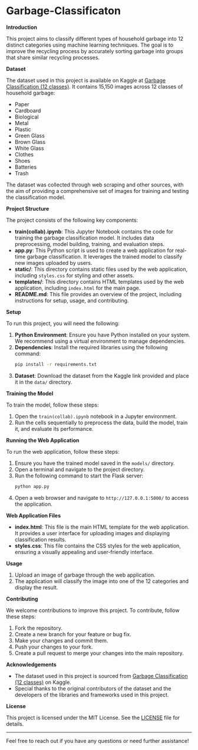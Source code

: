 # Garbage-Classificaton

**Introduction**

This project aims to classify different types of household garbage into 12 distinct categories using machine learning techniques. The goal is to improve the recycling process by accurately sorting garbage into groups that share similar recycling processes.

**Dataset**

The dataset used in this project is available on Kaggle at [Garbage Classification (12 classes)](https://www.kaggle.com/datasets/mostafaabla/garbage-classification). It contains 15,150 images across 12 classes of household garbage:

- Paper
- Cardboard
- Biological
- Metal
- Plastic
- Green Glass
- Brown Glass
- White Glass
- Clothes
- Shoes
- Batteries
- Trash

The dataset was collected through web scraping and other sources, with the aim of providing a comprehensive set of images for training and testing the classification model.

**Project Structure**

The project consists of the following key components:

- **train(collab).ipynb**: This Jupyter Notebook contains the code for training the garbage classification model. It includes data preprocessing, model building, training, and evaluation steps.
- **app.py**: This Python script is used to create a web application for real-time garbage classification. It leverages the trained model to classify new images uploaded by users.
- **static/**: This directory contains static files used by the web application, including `styles.css` for styling and other assets.
- **templates/**: This directory contains HTML templates used by the web application, including `index.html` for the main page.
- **README.md**: This file provides an overview of the project, including instructions for setup, usage, and contributing.

**Setup**

To run this project, you will need the following:

1. **Python Environment**: Ensure you have Python installed on your system. We recommend using a virtual environment to manage dependencies.
2. **Dependencies**: Install the required libraries using the following command:
   ```bash
   pip install -r requirements.txt
   ```
3. **Dataset**: Download the dataset from the Kaggle link provided and place it in the `data/` directory.

**Training the Model**

To train the model, follow these steps:

1. Open the `train(collab).ipynb` notebook in a Jupyter environment.
2. Run the cells sequentially to preprocess the data, build the model, train it, and evaluate its performance.

**Running the Web Application**

To run the web application, follow these steps:

1. Ensure you have the trained model saved in the `models/` directory.
2. Open a terminal and navigate to the project directory.
3. Run the following command to start the Flask server:
   ```bash
   python app.py
   ```
4. Open a web browser and navigate to `http://127.0.0.1:5000/` to access the application.

**Web Application Files**

- **index.html**: This file is the main HTML template for the web application. It provides a user interface for uploading images and displaying classification results.
- **styles.css**: This file contains the CSS styles for the web application, ensuring a visually appealing and user-friendly interface.

**Usage**

1. Upload an image of garbage through the web application.
2. The application will classify the image into one of the 12 categories and display the result.

**Contributing**

We welcome contributions to improve this project. To contribute, follow these steps:

1. Fork the repository.
2. Create a new branch for your feature or bug fix.
3. Make your changes and commit them.
4. Push your changes to your fork.
5. Create a pull request to merge your changes into the main repository.

**Acknowledgements**

- The dataset used in this project is sourced from [Garbage Classification (12 classes)](https://www.kaggle.com/datasets/mostafaabla/garbage-classification) on Kaggle.
- Special thanks to the original contributors of the dataset and the developers of the libraries and frameworks used in this project.

**License**

This project is licensed under the MIT License. See the [LICENSE](LICENSE) file for details.

---

Feel free to reach out if you have any questions or need further assistance!

